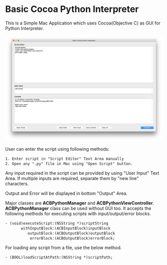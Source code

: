 # Basic Cocoa Python Interpreter

This is a Simple Mac Application which uses Cocoa(Objective C) as GUI for Python Interpreter.

![Basic Cocoa Python Interpreter](/Screenshots/BasicPythonInterpreter.png?raw=true "Basic Cocoa Python Interpreter")

User can enter the script using following methods:

	1. Enter script in "Script Editor" Text Area manually
	2. Open any ".py" file in Mac using "Open Script" button.

Any input required in the script can be provided by using "User Input" Text Area. If multiple inputs are required, separate them by "new line" characters. 

Output and Error will be displayed in bottom "Output" Area.

Major classes are __ACBPythonManager__ and __ACBPythonViewController__. __ACBPythonManager__ class can be used without GUI too. It accepts the following methods for executing scripts with input/output/error blocks.

	- (void)executeScript:(NSString *)scriptString
	       withInputBlock:(ACBInputBlock)inputBlock
  	          outputBlock:(ACBOutputBlock)outputBlock
    	       errorBlock:(ACBOutputBlock)errorBlock;

For loading any script from a file, use the below method.

	- (BOOL)loadScriptAtPath:(NSString *)scriptPath;


